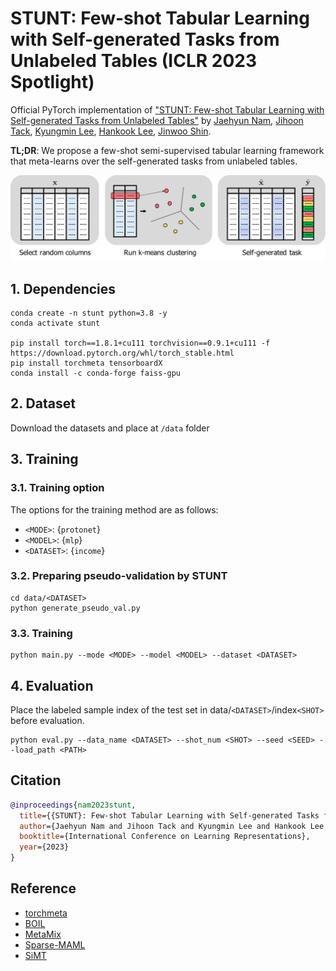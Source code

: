 # STUNT: Few-shot Tabular Learning with Self-generated Tasks from Unlabeled Tables (ICLR 2023 Spotlight)

Official PyTorch implementation of ["STUNT: Few-shot Tabular Learning with Self-generated Tasks from Unlabeled Tables"](https://openreview.net/forum?id=_xlsjehDvlY) by [Jaehyun Nam](https://jaehyun513.github.io/), [Jihoon Tack](https://jihoontack.github.io/), [Kyungmin Lee](https://kyungmnlee.github.io/), [Hankook Lee](https://hankook.github.io/), [Jinwoo Shin](https://alinlab.kaist.ac.kr/shin.html).

**TL;DR**: We propose a few-shot semi-supervised tabular learning framework that meta-learns over the self-generated tasks from unlabeled tables.

<p align="center">
    <img src=figure/concept_figure.png width="900"> 
</p>

## 1. Dependencies
```
conda create -n stunt python=3.8 -y
conda activate stunt

pip install torch==1.8.1+cu111 torchvision==0.9.1+cu111 -f https://download.pytorch.org/whl/torch_stable.html
pip install torchmeta tensorboardX
conda install -c conda-forge faiss-gpu
```

## 2. Dataset
Download the datasets and place at `/data` folder

## 3. Training
### 3.1. Training option
The options for the training method are as follows:
- `<MODE>`: {`protonet`}
- `<MODEL>`: {`mlp`}
- `<DATASET>`: {`income`}

### 3.2. Preparing pseudo-validation by STUNT
```
cd data/<DATASET>
python generate_pseudo_val.py
```

### 3.3. Training
```
python main.py --mode <MODE> --model <MODEL> --dataset <DATASET>
```

## 4. Evaluation
Place the labeled sample index of the test set in data/`<DATASET>`/index`<SHOT>` before evaluation.
```
python eval.py --data_name <DATASET> --shot_num <SHOT> --seed <SEED> --load_path <PATH>
```

## Citation
```bibtex
@inproceedings{nam2023stunt,
  title={{STUNT}: Few-shot Tabular Learning with Self-generated Tasks from Unlabeled Tables},
  author={Jaehyun Nam and Jihoon Tack and Kyungmin Lee and Hankook Lee and Jinwoo Shin},
  booktitle={International Conference on Learning Representations},
  year={2023}
}
```

## Reference
- [torchmeta](https://github.com/tristandeleu/pytorch-meta)
- [BOIL](https://github.com/HJ-Yoo/BOIL)
- [MetaMix](https://github.com/huaxiuyao/MetaMix)
- [Sparse-MAML](https://github.com/Johswald/learning_where_to_learn)
- [SiMT](https://github.com/jihoontack/SiMT)
